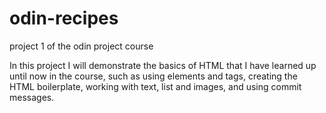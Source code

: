 # odin-recipes
project 1 of the odin project course

In this project I will demonstrate the basics of HTML that I have learned up until now in the course, such as using elements and tags, creating the HTML boilerplate, working with text, list and images, and using commit messages.